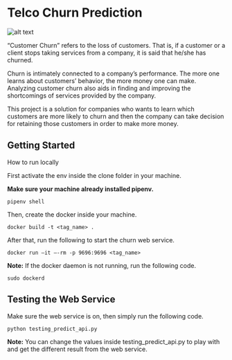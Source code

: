 # Telco Churn Prediction
![alt text](https://www.retently.com/wp-content/uploads/2015/11/leading-causes-of-churn-1.png)

“Customer Churn” refers to the loss of customers. That is, if a customer or a client stops taking services from a company, it is said that he/she has churned.

Churn is intimately connected to a company’s performance. The more one learns about customers’ behavior, the more money one can make. Analyzing customer churn also aids in finding and improving the shortcomings of services provided by the company.

This project is a solution for companies who wants to learn which customers are more likely to churn and then the company can take decision for retaining those customers in order to make more money.

## Getting Started
How to run locally

First activate the env inside the clone folder in your machine.

**Make sure your machine already installed pipenv.**
```
pipenv shell
```

Then, create the docker inside your machine.
```
docker build -t <tag_name> .
```

After that, run the following to start the churn web service.
```
docker run –it –-rm -p 9696:9696 <tag_name>
```

**Note:** If the docker daemon is not running, run the following code.
```
sudo dockerd
```

## Testing the Web Service
Make sure the web service is on, then simply run the following code.
```
python testing_predict_api.py
```

**Note:** You can change the values inside testing_predict_api.py to play with and get the different result from the web service.
